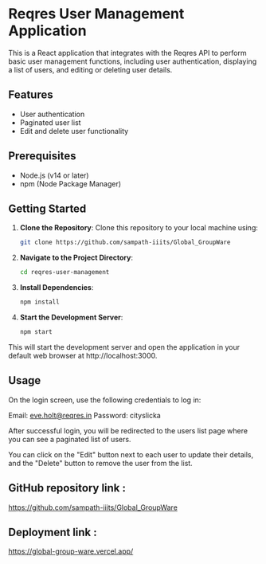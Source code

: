 # Reqres User Management Application

This is a React application that integrates with the Reqres API to perform basic user management functions, including user authentication, displaying a list of users, and editing or deleting user details.

## Features
- User authentication
- Paginated user list
- Edit and delete user functionality

## Prerequisites
- Node.js (v14 or later)
- npm (Node Package Manager)

## Getting Started

1. **Clone the Repository**: Clone this repository to your local machine using:
   ```bash
   git clone https://github.com/sampath-iiits/Global_GroupWare
   
2. **Navigate to the Project Directory**:
   ```bash
   cd reqres-user-management

3. **Install Dependencies**:
   ```bash
   npm install
   
4. **Start the Development Server**:
   ```bash
   npm start

This will start the development server and open the application in your default web browser at http://localhost:3000.

## Usage

On the login screen, use the following credentials to log in:

Email: eve.holt@reqres.in
Password: cityslicka

After successful login, you will be redirected to the users list page where you can see a paginated list of users.

You can click on the "Edit" button next to each user to update their details, and the "Delete" button to remove the user from the list.

## GitHub repository link :

https://github.com/sampath-iiits/Global_GroupWare

## Deployment link :

https://global-group-ware.vercel.app/

